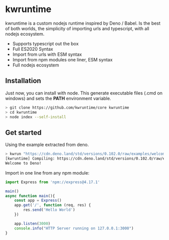 # kwruntime

kwruntime is a custom nodejs runtime inspired by Deno / Babel. Is the best of both worlds, the simplicity of importing urls and typescript, with all nodejs ecosystem. 

- Supports typescript out the box
- Full ES2020 Syntax
- Import from urls with ESM syntax
- Import from npm modules one liner, ESM syntax
- Full nodejs ecosystem 


## Installation

Just now, you can install with node. This generate executable files (.cmd on windows) and sets the **PATH** environment variable. 

```bash 
> git clone https://github.com/kwruntime/core kwruntime
> cd kwruntime
> node index --self-install
```

## Get started

Using the example extracted from deno.

```bash 
> kwrun "https://cdn.deno.land/std/versions/0.102.0/raw/examples/welcome.ts"
[kwruntime] Compiling: https://cdn.deno.land/std/versions/0.102.0/raw/examples/welcome.ts
Welcome to Deno!
``` 

Import in one line from any npm module:

```typescript
import Express from 'npm://express@4.17.1'

main()
async function main(){
    const app = Express() 
    app.get('/', function (req, res) {
        res.send('Hello World')
    })

    app.listen(3000)
    console.info("HTTP Server running on 127.0.0.1:3000")
}
```




